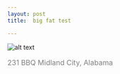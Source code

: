 ```yaml
---
layout: post
title:  big fat test

---
```

![alt text](https://jonkalev.s3.us-west-2.amazonaws.com/_12.jpg)
<p style="color: grey; font-size: 16px;">231 BBQ Midland City, Alabama</p>


